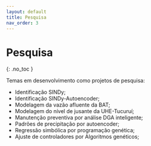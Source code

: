 ```yaml
---
layout: default
title: Pesquisa
nav_order: 3
---
```


# Pesquisa
{: .no_toc }

Temas em desenvolvimento como projetos de pesquisa:

- Identificação SINDy;
- Identificação SINDy-Autoencoder;
- Modelagem da vazão afluente da BAT;
- Modelagem do nível de jusante da UHE-Tucuruí;
- Manutenção preventiva por análise DGA inteligente;
- Padrões de precipitação por autoencoder;
- Regressão simbólica por programação genética;
- Ajuste de controladores por Algoritmos genéticos;